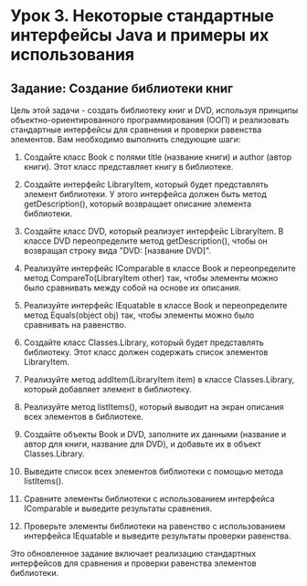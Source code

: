 # Урок 3. Некоторые стандартные интерфейсы Java и примеры их использования
## Задание: Создание библиотеки книг

Цель этой задачи - создать библиотеку книг и DVD, используя принципы объектно-ориентированного программирования (ООП) и реализовать стандартные интерфейсы для сравнения и проверки равенства элементов. Вам необходимо выполнить следующие шаги:

1) Создайте класс Book с полями title (название книги) и author (автор книги). Этот класс представляет книгу в библиотеке.

2) Создайте интерфейс LibraryItem, который будет представлять элемент библиотеки. У этого интерфейса должен быть метод getDescription(), который возвращает описание элемента библиотеки.

3) Создайте класс DVD, который реализует интерфейс LibraryItem. В классе DVD переопределите метод getDescription(), чтобы он возвращал строку вида "DVD: [название DVD]".

4) Реализуйте интерфейс IComparable<LibraryItem> в классе Book и переопределите метод CompareTo(LibraryItem other) так, чтобы элементы можно было сравнивать между собой на основе их описания.

5) Реализуйте интерфейс IEquatable<LibraryItem> в классе Book и переопределите метод Equals(object obj) так, чтобы элементы можно было сравнивать на равенство.

6) Создайте класс Classes.Library, который будет представлять библиотеку. Этот класс должен содержать список элементов LibraryItem.

7) Реализуйте метод addItem(LibraryItem item) в классе Classes.Library, который добавляет элемент в библиотеку.

8) Реализуйте метод listItems(), который выводит на экран описания всех элементов в библиотеке.

9) Создайте объекты Book и DVD, заполните их данными (название и автор для книги, название для DVD), и добавьте их в объект Classes.Library.

10) Выведите список всех элементов библиотеки с помощью метода listItems().

11) Сравните элементы библиотеки с использованием интерфейса IComparable<LibraryItem> и выведите результаты сравнения.

12) Проверьте элементы библиотеки на равенство с использованием интерфейса IEquatable<LibraryItem> и выведите результаты проверки равенства.

Это обновленное задание включает реализацию стандартных интерфейсов для сравнения и проверки равенства элементов библиотеки.